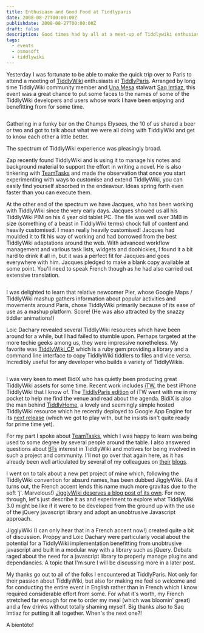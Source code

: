 ```yaml
---
title: Enthusiasm and Good Food at Tiddlyparis
date: 2008-08-27T00:00:00Z
publishdate: 2008-08-27T00:00:00Z
draft: false
description: Good times had by all at a meet-up of Tiddlywiki enthusiasts in Paris
tags:
  - events
  - osmosoft
  - tiddlywiki
---
```


Yesterday I was fortunate to be able to make the quick trip over to Paris to attend a meeting of <a href="http://tiddlywiki.com" title="TiddlyWiki - a reusable non-linear personal web notebook">TiddlyWiki</a> enthusiasts at <a href="http://upcoming.yahoo.com/event/1028826/" title="TiddlyParis (TiddlyWiki get together) at Culture Biere (Tuesday August 26, 2008) - Upcoming">TiddlyParis</a>. Arranged by long time TiddlyWiki community member and <a href="http://unamesa.org">Una Mesa</a> stalwart <a href="http://lewcid.org">Saq Imtiaz</a>, this event was a great chance to put some faces to the names of some of the TiddlyWiki developers and users whose work I have been enjoying and benefitting from for some time.


<img src="http://farm4.static.flickr.com/3131/2803239794_6a48afbdc3.jpg" alt="">
<!--more-->


<p>Gathering in a funky bar on the Champs Elysees, the 10 of us shared a beer or two and got to talk about what we were all doing with TiddlyWiki and get to know each other a little better.</p>

<p>The spectrum of TiddlyWiki experience was pleasingly broad.</p>

<p>Zap recently found TiddlyWiki and is using it to manage his notes and background material to support the effort in writing a novel. He is also tinkering with <a href="http://getteamtasks.com">TeamTasks</a> and made the observation that once you start experimenting with ways to customise and extend TiddlyWiki, you can easily find yourself absorbed in the endeavour. Ideas spring forth even faster than you can execute them.</p>

<p>At the other end of the spectrum we have Jacques, who has been working with TiddlyWiki since the very early days.  Jacques showed us all his TiddlyWiki PIM on his 4 year old tablet PC. The file was well over 3MB in size (something of a beast in TiddlyWiki terms) chock full of content and heavily customised. I  mean really heavily customised!  Jacques had moulded it to fit his way of working and had borrowed from the best TiddlyWiki adaptations around the web. With advanced workflow management and various task lists, widgets and doohickies, I found it a bit hard to drink it all in, but it was a perfect fit for Jacques and goes everywhere with him.  Jacques pledged to make a blank copy available at some point. You'll need to speak French though as he had also carried out extensive translation.</p>

<figure><img alt="" src="http://farm4.static.flickr.com/3013/2802391393_d939f28c9a.jpg" /> </figure>

<p>I was delighted to learn that relative newcomer Pier, whose Google Maps / TiddlyWiki mashup gathers information about popular activities and movements around Paris, chose TiddlyWiki primarily because of its ease of use as a mashup platform. Score!  (He was also attracted by the snazzy tiddler animations!)</p>

<p>Loic Dachary revealed several TiddlyWiki resources which have been around for a while, but I had failed to stumble upon. Perhaps targeted at the more techie geeks among us, they were impressive nonetheless. My favorite was <a href="http://tiddlywikicp.dachary.org/">TiddlyWiki_CP</a> which is a ruby gem providing a library and a command line interface to copy TiddlyWiki tiddlers to files and vice versa. Incredibly useful for any developer who builds a variety of TiddlyWikis.</p>

<figure><img alt="" src="http://farm4.static.flickr.com/3209/2802391055_ca4fe53d4e.jpg" /> </figure>


<p>I was very keen to meet BidiX who has quietly been producing great TiddlyWiki assets for some time. Recent work includes <a href="http://itw.bidix.info/">iTW</a>, the best iPhone TiddlyWiki that I know of. The <a href="http://itw.bidix.info/tiddlyparis/">TiddlyParis edition</a> of iTW went with me in my pocket to help me find the venue and read about the agenda.  BidiX is also the man behind <a href="http://tiddlyhome.bidix.info">TiddlyHome</a>, a lovely and seemingly simple hosted TiddlyWiki resource which he recently deployed to Google App Engine for its <a href="http://th2.bidix.info/">next release</a> (which we got to play with, but he insists isn't quite ready for prime time yet).</p>

<p>For my part I spoke about <a href="http://getteamtasks.com">TeamTasks</a>, which I was happy to learn was being used to some degree by several people around the table. I also answered questions about <a href="http://bt.com">BTs</a> interest in TiddlyWiki and motives for being involved in such a project and community.  I'll not go over that again here, as it has already been well articulated by several of my colleagues on <a href="http://jermolene.com/2008/08/13/what-is-the-point-of-osmosoft/">their</a> <a href="http://philwhitehouse.blogspot.com/2008/01/managing-open-source-projects.html">blogs</a>.</p>

<p>I went on to talk about a new pet project of mine which, following the TiddlyWiki convention for absurd names, has been dubbed JigglyWiki. (As it turns out, the French accent lends this name much more gravitas due to the soft 'j'. Marvelous!)  <a href="/blog/announcing-jigglywiki-a-tiddlywiki-experiment-with-jquery">JigglyWiki deserves a blog post of its own</a>. For now, through, let's just describe it as and experiment to explore what TiddlyWiki 3.0 might be like if it were to be developed from the ground up with the use of the jQuery javascript library and adopt an unobtrusive Javascript approach. </p>

<p>JigglyWiki (I can only hear that in a French accent now!) created quite a bit of discussion.  Proppy and Loic Dachary were particularly vocal about the potential for a TiddlyWiki implementation benefitting from unobtrusive javascript and built in a modular way with a library such as jQuery.  Debate raged about the need for a javascript library to properly manage plugins and dependancies. A topic that I'm sure I will be discussing more in a later post.</p>

<p>My thanks go out to all of the folks I encountered at TiddlyParis. Not only for their passion about TiddlyWiki, but also for making me feel so welcome and for conducting the entire event in English rather than in French which I know required considerable effort from some.  For what it's worth, my French stretched far enough for me to order my meal (which was bloomin' great) and a few drinks without totally shaming myself. Big thanks also to Saq Imtiaz for putting it all together. When's the next one?!</p>

<p>A bient&ocirc;to!</p>

